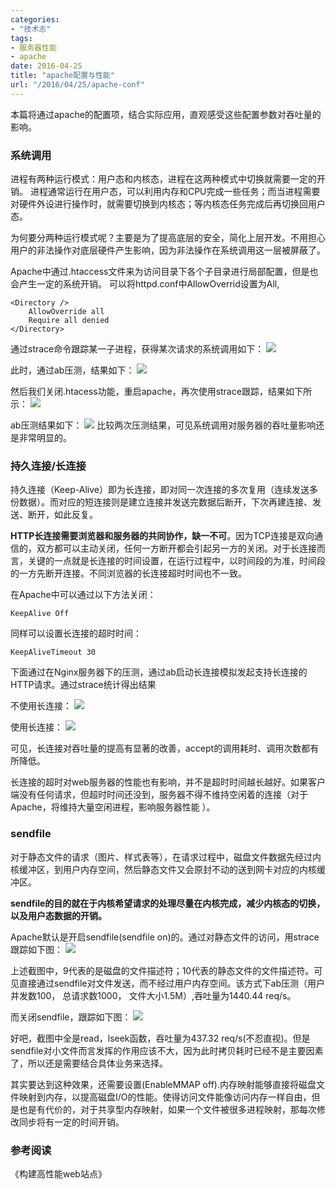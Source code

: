 ```yaml
---
categories:
- "技术志"
tags:
- 服务器性能
- apache
date: 2016-04-25
title: "apache配置与性能"
url: "/2016/04/25/apache-conf"
---
```


本篇将通过apache的配置项，结合实际应用，直观感受这些配置参数对吞吐量的影响。

<!--more-->

### 系统调用
进程有两种运行模式：用户态和内核态，进程在这两种模式中切换就需要一定的开销。 进程通常运行在用户态，可以利用内存和CPU完成一些任务；而当进程需要对硬件外设进行操作时，就需要切换到内核态；等内核态任务完成后再切换回用户态。

为何要分两种运行模式呢？主要是为了提高底层的安全，简化上层开发。不用担心用户的非法操作对底层硬件产生影响，因为非法操作在系统调用这一层被屏蔽了。

Apache中通过.htaccess文件来为访问目录下各个子目录进行局部配置，但是也会产生一定的系统开销。
可以将httpd.conf中AllowOverrid设置为All,

	<Directory />
    	AllowOverride all
    	Require all denied
	</Directory>
	
通过strace命令跟踪某一子进程，获得某次请求的系统调用如下：
![](../../../../pic/2016/2016-04-25-apache-conf-1.png)

此时，通过ab压测，结果如下：
![](../../../../pic/2016/2016-04-25-apache-conf-2.png)

然后我们关闭.htacess功能，重启apache，再次使用strace跟踪，结果如下所示：
![](../../../../pic/2016/2016-04-25-apache-conf-3.png)

ab压测结果如下：
![](../../../../pic/2016/2016-04-25-apache-conf-4.png)
比较两次压测结果，可见系统调用对服务器的吞吐量影响还是非常明显的。


### 持久连接/长连接
持久连接（Keep-Alive）即为长连接，即对同一次连接的多次复用（连续发送多份数据）。而对应的短连接则是建立连接并发送完数据后断开，下次再建连接、发送、断开，如此反复。

**HTTP长连接需要浏览器和服务器的共同协作，缺一不可**。因为TCP连接是双向通信的，双方都可以主动关闭，任何一方断开都会引起另一方的关闭。对于长连接而言，关键的一点就是长连接的时间设置，在运行过程中，以时间段的为准，时间段的一方先断开连接。不同浏览器的长连接超时时间也不一致。

在Apache中可以通过以下方法关闭：

	KeepAlive Off
	
同样可以设置长连接的超时时间：
	
	KeepAliveTimeout 30
	
下面通过在Nginx服务器下的压测，通过ab启动长连接模拟发起支持长连接的HTTP请求。通过strace统计得出结果

不使用长连接：
![](../../../../pic/2016/2016-04-25-apache-conf-5.png)

使用长连接：
![](../../../../pic/2016/2016-04-25-apache-conf-6.png)


可见，长连接对吞吐量的提高有显著的改善，accept的调用耗时、调用次数都有所降低。 

长连接的超时对web服务器的性能也有影响，并不是超时时间越长越好。如果客户端没有任何请求，但超时时间还没到，服务器不得不维持空闲着的连接（对于Apache，将维持大量空闲进程，影响服务器性能 ）。

### sendfile

对于静态文件的请求（图片、样式表等），在请求过程中，磁盘文件数据先经过内核缓冲区，到用户内存空间，然后静态文件又会原封不动的送到网卡对应的内核缓冲区。

**sendfile的目的就在于内核希望请求的处理尽量在内核完成，减少内核态的切换，以及用户态数据的开销。**

Apache默认是开启sendfile(sendfile on)的。通过对静态文件的访问，用strace跟踪如下图：
![](../../../../pic/2016/2016-04-25-apache-conf-7.png)

上述截图中，9代表的是磁盘的文件描述符；10代表的静态文件的文件描述符。可见直接通过sendfile对文件发送，而不经过用户内存空间。该方式下ab压测（用户并发数100， 总请求数1000， 文件大小1.5M）,吞吐量为1440.44 req/s。

而关闭sendfile，跟踪如下图：
![](../../../../pic/2016/2016-04-25-apache-conf-8.png)

好吧，截图中全是read，lseek函数，吞吐量为437.32 req/s(不忍直视)。但是sendfile对小文件而言发挥的作用应该不大，因为此时拷贝耗时已经不是主要因素了，所以还是需要结合具体业务来选择。

其实要达到这种效果，还需要设置(EnableMMAP off).内存映射能够直接将磁盘文件映射到内存，以提高磁盘I/O的性能。使得访问文件能像访问内存一样自由，但是也是有代价的，对于共享型内存映射，如果一个文件被很多进程映射，那每次修改同步将有一定的时间开销。

### 参考阅读

《构建高性能web站点》

